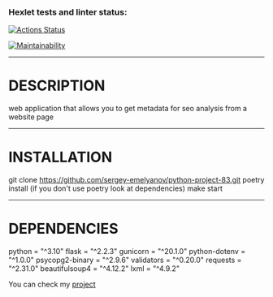 ### Hexlet tests and linter status:
[![Actions Status](https://github.com/sergey-emelyanov/python-project-83/workflows/hexlet-check/badge.svg)](https://github.com/sergey-emelyanov/python-project-83/actions)

[![Maintainability](https://api.codeclimate.com/v1/badges/60b72b46b15c41f6cd6d/maintainability)](https://codeclimate.com/github/sergey-emelyanov/python-project-83/maintainability)

***
# DESCRIPTION
web application that allows you to get metadata for seo analysis from a website page
***
# INSTALLATION
git clone https://github.com/sergey-emelyanov/python-project-83.git
poetry install (if you don't use poetry look at dependencies)
make start
***
# DEPENDENCIES
python = "^3.10"
flask = "^2.2.3"
gunicorn = "^20.1.0"
python-dotenv = "^1.0.0"
psycopg2-binary = "^2.9.6"
validators = "^0.20.0"
requests = "^2.31.0"
beautifulsoup4 = "^4.12.2"
lxml = "^4.9.2"

You can check my [project](https://python-project-83-production-b73b.up.railway.app)

